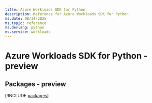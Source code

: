 ```yaml
---
title: Azure Workloads SDK for Python
description: Reference for Azure Workloads SDK for Python
ms.date: 08/14/2025
ms.topic: reference
ms.devlang: python
ms.service: workloads
---
```

# Azure Workloads SDK for Python - preview
## Packages - preview
[!INCLUDE [packages](workloads-index.md)]